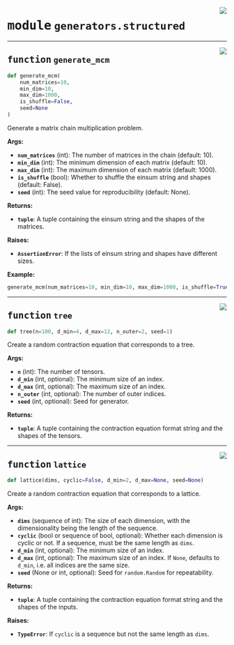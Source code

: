 <!-- markdownlint-disable -->

<a href="https://github.com/ti2-group/einsum_benchmark/blob/main/src/einsum_benchmark/generators/structured/__init__.py#L0"><img align="right" style="float:right;" src="https://img.shields.io/badge/-source-cccccc?style=flat-square" /></a>

# <kbd>module</kbd> `generators.structured`




---

<a href="https://github.com/ti2-group/einsum_benchmark/blob/main/src/einsum_benchmark/generators/structured/matrix_chain.py#L7"><img align="right" style="float:right;" src="https://img.shields.io/badge/-source-cccccc?style=flat-square" /></a>

## <kbd>function</kbd> `generate_mcm`

```python
def generate_mcm(
    num_matrices=10,
    min_dim=10,
    max_dim=1000,
    is_shuffle=False,
    seed=None
)
```

Generate a matrix chain multiplication problem. 



**Args:**
 
 - <b>`num_matrices`</b> (int):  The number of matrices in the chain (default: 10). 
 - <b>`min_dim`</b> (int):  The minimum dimension of each matrix (default: 10). 
 - <b>`max_dim`</b> (int):  The maximum dimension of each matrix (default: 1000). 
 - <b>`is_shuffle`</b> (bool):  Whether to shuffle the einsum string and shapes (default: False). 
 - <b>`seed`</b> (int):  The seed value for reproducibility (default: None). 



**Returns:**
 
 - <b>`tuple`</b>:  A tuple containing the einsum string and the shapes of the matrices. 



**Raises:**
 
 - <b>`AssertionError`</b>:  If the lists of einsum string and shapes have different sizes. 



**Example:**
 ```python
 generate_mcm(num_matrices=10, min_dim=10, max_dim=1000, is_shuffle=True, seed=0)
```



---

<a href="https://github.com/ti2-group/einsum_benchmark/blob/main/src/einsum_benchmark/generators/structured/tree.py#L7"><img align="right" style="float:right;" src="https://img.shields.io/badge/-source-cccccc?style=flat-square" /></a>

## <kbd>function</kbd> `tree`

```python
def tree(n=100, d_min=4, d_max=12, n_outer=2, seed=1)
```

Create a random contraction equation that corresponds to a tree. 



**Args:**
 
 - <b>`n`</b> (int):  The number of tensors. 
 - <b>`d_min`</b> (int, optional):  The minimum size of an index. 
 - <b>`d_max`</b> (int, optional):  The maximum size of an index. 
 - <b>`n_outer`</b> (int, optional):  The number of outer indices. 
 - <b>`seed`</b> (int, optional):  Seed for generator. 



**Returns:**
 
 - <b>`tuple`</b>:  A tuple containing the contraction equation format string and the shapes of the tensors. 


---

<a href="https://github.com/ti2-group/einsum_benchmark/blob/main/src/einsum_benchmark/generators/structured/lattice.py#L9"><img align="right" style="float:right;" src="https://img.shields.io/badge/-source-cccccc?style=flat-square" /></a>

## <kbd>function</kbd> `lattice`

```python
def lattice(dims, cyclic=False, d_min=2, d_max=None, seed=None)
```

Create a random contraction equation that corresponds to a lattice. 



**Args:**
 
 - <b>`dims`</b> (sequence of int):  The size of each dimension, with the dimensionality being the length  of the sequence. 
 - <b>`cyclic`</b> (bool or sequence of bool, optional):  Whether each dimension is cyclic or not. If a sequence,  must be the same length as ``dims``. 
 - <b>`d_min`</b> (int, optional):  The minimum size of an index. 
 - <b>`d_max`</b> (int, optional):  The maximum size of an index. If ``None``, defaults to ``d_min``, i.e.  all indices are the same size. 
 - <b>`seed`</b> (None or int, optional):  Seed for ``random.Random`` for repeatability. 



**Returns:**
 
 - <b>`tuple`</b>:  A tuple containing the contraction equation format string and the shapes of the inputs. 



**Raises:**
 
 - <b>`TypeError`</b>:  If ``cyclic`` is a sequence but not the same length as ``dims``. 


